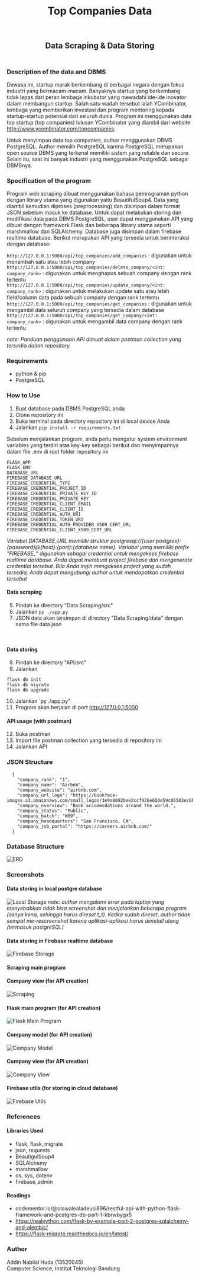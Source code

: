 <h1 align="center">
  <br>
  Top Companies Data
  <br>
  <br>
</h1>

<h2 align="center">
  Data Scraping & Data Storing
  <br>
  <br>
</h2>


### Description of the data and DBMS
Dewasa ini, startup marak berkembang di berbagai negara dengan fokus industri yang bermacam-macam. Banyaknya startup yang berkembang tidak lepas dari peran lembaga inkubator yang mewadahi ide-ide inovator dalam membangun startup. Salah satu wadah tersebut ialah YCombinator, lembaga yang memberikan investasi dan program mentoring kepada startup-startup potensial dari seluruh dunia. Program ini menggunakan data top startup (top companies) lulusan YCombinator yang diambil dari website http://www.ycombinator.com/topcompanies. 

Untuk menyimpan data top companies, author menggunakan DBMS PostgreSQL. Author memilih PostgreSQL karena PostgreSQL merupakan open source DBMS yang terkenal memiliki sistem yang reliable dan secure. Selain itu, saat ini banyak industri yang menggunakan PostgreSQL sebagai DBMSnya.
### Specification of the program
Program web scraping dibuat menggunakan bahasa pemrograman python dengan library utama yang digunakan yaitu BeautifulSoup4. Data yang diambil kemudian diproses (preprocessing) dan disimpan dalam format JSON sebelum masuk ke database. Untuk dapat melakukan storing dan modifikasi data pada DBMS PostgreSQL, user dapat menggunakan API yang dibuat dengan framework Flask dan beberapa library utama seperti marshmallow dan SQLAlchemy. Database juga disimpan dalam firebase realtime database. Berikut merupakan API yang tersedia untuk berinteraksi dengan database:

`http://127.0.0.1:5000/api/top_companies/add_companies` : digunakan untuk menambah satu atau lebih company <br />
`http://127.0.0.1:5000/api/top_companies/delete_company/<int: company_rank>` : digunakan untuk menghapus sebuah company dengan rank tertentu <br />
`http://127.0.0.1:5000/api/top_companies/update_company/<int: company_rank>` : digunakan untuk melakukan update satu atau lebih field/column data pada sebuah company dengan rank tertentu <br />
`http://127.0.0.1:5000/api/top_companies/get_companies` : digunakan untuk mengambil data seluruh company yang tersedia dalam database
`http://127.0.0.1:5000/api/top_companies/get_company/<int: company_rank>` : digunakan untuk mengambil data company dengan rank tertentu

*note: Panduan penggunaan API dimuat dalam postman collection yang tersedia dalam repository.*

### Requirements
- python & pip
- PostgreSQL
### How to Use

1. Buat database pada DBMS PostgreSQL anda
2. Clone repository ini
3. Buka terminal pada directory repository ini di local device Anda
4. Jalankan `pip install -r requirements.txt`

Sebelum menjalankan program, anda perlu mengatur system environment variables yang terdiri atas key-key sebagai berikut dan menyimpannya dalam file .env di root folder repository ini
```
FLASK_APP
FLASK_ENV
DATABASE_URL
FIREBASE_DATABASE_URL
FIREBASE_CREDENTIAL_TYPE
FIREBASE_CREDENTIAL_PROJECT_ID
FIREBASE_CREDENTIAL_PRIVATE_KEY_ID
FIREBASE_CREDENTIAL_PRIVATE_KEY
FIREBASE_CREDENTIAL_CLIENT_EMAIL
FIREBASE_CREDENTIAL_CLIENT_ID
FIREBASE_CREDENTIAL_AUTH_URI
FIREBASE_CREDENTIAL_TOKEN_URI
FIREBASE_CREDENTIAL_AUTH_PROVIDER_X509_CERT_URL
FIREBASE_CREDENTIAL_CLIENT_X509_CERT_URL
```
*Variabel DATABASE_URL memiliki struktur postgresql://{user postgres}:{password}@{host}:{port}:{database name}. Variabel yang memiliki prefix "FIREBASE_" digunakan sebagai credential untuk mengakses firebase realtime database. Anda dapat membuat project firebase dan mengenerate credential tersebut. Bila Anda ingin mengakses project yang sudah tersedia, Anda dapat mengubungi author untuk mendapatkan credential tersebut*

#### Data scraping
5. Pindah ke directory "Data Scraping/src"
6. Jalankan `py ./app.py    `
7. JSON data akan tersimpan di directory "Data Scraping/data" dengan nama file data.json
<br />

#### Data storing
8. Pindah ke directory "API/src"
9. Jalankan <br />
```
flask db init
flask db migrate
flask db upgrade
```
10. Jalankan `py ./app.py"
11. Program akan berjalan di port http://127.0.0.1:5000

#### API usage (with postman)
12. Buka postman
13. Import file postman collection yang tersedia di repository ini
14. Jalankan API

### JSON Structure
```
  {
    "company_rank": "1",
    "company_name": "Airbnb",
    "company_website": "airbnb.com",
    "company_url_logo": "https://bookface-images.s3.amazonaws.com/small_logos/3e9a0092bee2ccf926e650e59c06503ec6b9ee65.png",
    "company_overview": "Book accommodations around the world.",
    "company_status": "Public",
    "company_batch": "W09",
    "company_headquarters": "San Francisco, CA",
    "company_job_portal": "https://careers.airbnb.com/"
  }
```
### Database Structure
![ERD](https://github.com/addinnabilal/Seleksi-2022-Tugas-1/blob/main/Data%20Storing/design/top%20companies%20ERD.png)
### Screenshots
#### Data storing in local postgre database
![Local Storage](https://github.com/addinnabilal/Seleksi-2022-Tugas-1/blob/main/Data%20Storing/screenshot/local%20postgre.jpg)
*note: author mengalami error pada laptop yang menyebabkan tidak bisa screenshot dan menjalankan beberapa program (osnya kena, sehingga harus direset t_t). Ketika sudah direset, author tidak sempat me-rescreenshot karena aplikasi-aplikasi harus diinstall ulang (termasuk postgreSQL)*
#### Data storing in Firebase realtime database
![Firebase Storage](https://github.com/addinnabilal/Seleksi-2022-Tugas-1/blob/main/Data%20Storing/screenshot/firebase.png)
#### Scraping main program
#### Company view (for API creation)
![Scraping](https://github.com/addinnabilal/Seleksi-2022-Tugas-1/blob/main/Data%20Scraping/screenshot/Data%20Scraping%20Main%20Program.png)
#### Flask main program (for API creation)
![Flask Main Program](https://github.com/addinnabilal/Seleksi-2022-Tugas-1/blob/main/Data%20Scraping/screenshot/Main%20Flask%20Program%20(For%20API%20creation).png)
#### Company model (for API creation)
![Company Model](https://github.com/addinnabilal/Seleksi-2022-Tugas-1/blob/main/Data%20Scraping/screenshot/Company%20Model.png)
#### Company view (for API creation)
![Company View](https://github.com/addinnabilal/Seleksi-2022-Tugas-1/blob/main/Data%20Scraping/screenshot/Company%20View.png)
#### Firebase utils (for storing in cloud database)
![Firebase Utils](https://github.com/addinnabilal/Seleksi-2022-Tugas-1/blob/main/Data%20Scraping/screenshot/Firebase%20Utilization.png)
### References
#### Libraries Used
- flask, flask_migrate
- json, requests
- BeautigulSoup4
- SQLAlchemy
- marshmallow
- os, sys, dotenv
- firebase_admin
#### Readings
- codementor.io/@olawalealadeusi896/restful-api-with-python-flask-framework-and-postgres-db-part-1-kbrwbygx5 
- https://realpython.com/flask-by-example-part-2-postgres-sqlalchemy-and-alembic/
- https://flask-migrate.readthedocs.io/en/latest/
### Author

Addin Nabilal Huda (13520045)<br /> 
Computer Science, Institut Teknologi Bandung
